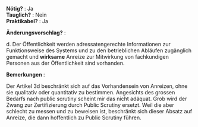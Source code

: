 **Nötig?** : Ja </br>
**Tauglich?** : Nein </br>
**Praktikabel?** : Ja </br>

**Änderungsvorschlag?** :

d. Der Öffentlichkeit werden adressatengerechte Informationen zur Funktionsweise des Systems und zu den betrieblichen Abläufen zugänglich gemacht und **wirksame** Anreize zur Mitwirkung von fachkundigen Personen aus der Öffentlichkeit sind vorhanden.

**Bemerkungen** :

Der Artikel 3d beschränkt sich auf das Vorhandensein von Anreizen, ohne sie qualitativ oder quantitativ zu bestimmen. Angesichts des grossen Bedarfs nach public scrutiny scheint mir das nicht adäquat. Grob wird der Zwang zur Zertifizierung durch Public Scrutiny ersetzt. Weil die aber schlecht zu messen und zu beweisen ist, beschränkt sich dieser Absatz auf Anreize, die dann hoffentlich zu Public Scrutiny führen. 

